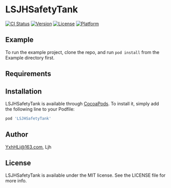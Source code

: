 # LSJHSafetyTank

[![CI Status](https://img.shields.io/travis/YxhHLi@163.com/LSJHSafetyTank.svg?style=flat)](https://travis-ci.org/YxhHLi@163.com/LSJHSafetyTank)
[![Version](https://img.shields.io/cocoapods/v/LSJHSafetyTank.svg?style=flat)](https://cocoapods.org/pods/LSJHSafetyTank)
[![License](https://img.shields.io/cocoapods/l/LSJHSafetyTank.svg?style=flat)](https://cocoapods.org/pods/LSJHSafetyTank)
[![Platform](https://img.shields.io/cocoapods/p/LSJHSafetyTank.svg?style=flat)](https://cocoapods.org/pods/LSJHSafetyTank)

## Example

To run the example project, clone the repo, and run `pod install` from the Example directory first.

## Requirements

## Installation

LSJHSafetyTank is available through [CocoaPods](https://cocoapods.org). To install
it, simply add the following line to your Podfile:

```ruby
pod 'LSJHSafetyTank'
```

## Author

YxhHLi@163.com, Ljh

## License

LSJHSafetyTank is available under the MIT license. See the LICENSE file for more info.
